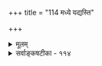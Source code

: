 +++
title = "114 मध्ये यद्यस्ति"

+++
<details><summary>मूलम्</summary>

मध्ये यद्यस्ति जातिर्मतिविहतमथो नास्ति भिन्ना भवेत् सा तस्मादन्यत्र वृत्तिर्न च सकलमतिः क्वापि कृत्स्नांशवृत्त्योः ।  
धर्मिध्वंसे तु धर्मस्थितिरपि न भवेन्नात्र गत्यादि च स्यादित्याद्यैर्बाह्यजल्पैरनितरगतिका संविदक्षोभणीया ॥ ११४ ॥
</details>

<details><summary>सर्वाङ्कषटीका - ११४</summary>

एवं काणादैरुक्तां जातिं निराकुर्वतां सौगतानामाशयं वर्णयति – मध्य इत्यादि । **मध्ये** = व्यवहितयो- र्घटयोर्मध्यप्रदेशे **जातिः** = घटत्वजातिः **यद्यस्ति** = अस्ति इति यद्दुच्यते, **मतिविहतम्** = अनुभवविरुद्धम् । न केवलमनुभवविरोधः, निराश्रया जातिः कुत्र तिष्ठेत् ? यदि जातिर्विभ्वी, सर्वजातीनां सर्वत्र सत्त्वप्रसङ्गात् सांकर्यमनिवार्यम् । **अथो** =अथ मध्ये यदि नास्ति, तर्हि सा **भिन्ना** = व्यक्तिभेदेन घटत्वादिर्भिन्ना भवेत्, तथा चानुगतत्वं गतम् । अपि च- कृत्स्नांशवृत्त्योः कार्त्स्न्येन वृत्तौ, अंशतो वृत्तौ **च** = घटत्वम् एकस्मिन् घटे कार्त्स्न्येन वर्तते, उतांशतो वर्तते ? इति विकल्पे, आद्ये एकस्मिन्नेव घटे घटत्वस्य कार्त्स्न्येन परिसमाप्तत्वात्, तस्मात् अन्यत्र **वृत्तिः** = व्यक्त्यन्तरे सत्त्वं न **च** = न भवेदिति अन्यो घटो घटत्वशून्यः स्यात् । यद्यंशतो वर्तते, तर्हि क्वापि सकलमतिः न च घटत्वं कात्स्र्त्स्न्येन कुत्रापि नोपलभ्येत । अपि च घटत्वं सांशं स्यात्, सांशानामनित्यत्वनियमात् घटत्वमनित्यं स्यात् । अपि च धर्मिध्वंसे **तु** = धर्मिणो घटादेः ध्वंसे च **धर्मस्थितिरपि** = धर्मस्य घटत्वस्य स्थितिरपि न **भवेत्** = निराधारं घटत्वं कुत्र तिष्ठेत् ? यदि घटेन साकं नश्येत्, तर्हि घटत्वमनित्यं स्यात् । घटत्वमन्यत्र कुत्रचित् गतमिति यदि, तर्हि कुत्र गतम् ? यद्यन्यघटं प्रति गतम्, तर्हि घटान्तरे घटत्वद्वयं स्यात् । अपि च- अत्र - घटत्वे गत्यादि **च** = गमनागमनादि च न **स्यात्** = न वक्तुं शक्यम् । गमनागमनवत्त्वे घटत्वस्य क्रियावत्त्वं स्यात् । न चेष्टापत्तिः, क्रियावत्त्वे द्रव्यत्वं स्यात् । न चेष्टापत्तिः, गुणादौ जातिर्न स्यात्, गुणे द्रव्यस्यासंभवात् । इत्याद्यैः बाह्य **जल्पैः** = बाह्यानां बौद्धानां जल्यैः अनितरगतिका **संवित्** = प्रकारान्तरेण निर्वोढुमशक्या आरम्भोक्ता अनुभवाः **अक्षोभणीया** = नापलपितुं शक्याः । पूर्वश्लोकोक्तानामनुभवानामन्यथा निर्वाहासंभवात्, जातेरावश्यकत्वे दूषणानि न लगेयुः । न चानुभवा मिथ्याः, कदापि बाधादर्शनात् ॥ 

दूषणानां समाधानं किमिति चेत् — प्रथमपाददूषणम् - घटद्वयं दृष्ट्वा 'द्वौ घटौ' इति सर्वे वदन्ति । तत्र द्वित्वं यदा घटद्वये वर्तते, तर्हि घटद्वयमध्ये द्वित्वमस्ति, न वा? यद्यस्ति, तर्हि मध्येऽपि 



792 

[ अपोहवादविमर्शः ] 

475. 

अन्यापोहस्तु गोत्वप्रभृतिरिति तु नेदंतया तत्प्रतीतेः 

अन्योन्यापोहबुद्ध्या नियतिरिति मिथस्संश्रयस्तत्प्रतीतौ । विध्याक्षेपक्षमत्वात् विषमसमतया बुद्धिनैयत्यसिद्धेः 

शब्दार्थत्वादपोहो विमतिपदमिति व्याप्तिभङ्गादिदुः स्थम् ॥115॥ 

द्वित्वोपलब्धिः स्यात् । किञ्च द्वित्वं निराधारं कुत्र वर्तेत ? यदि मध्ये द्वित्वं न स्यात्, तर्हि द्वित्वं व्यासज्यवृत्ति न स्यात्, छिन्नं भिन्नं च स्यात् । ततः कुत्रापि द्वित्वप्रतीतिर्न स्यात् । द्वितीयपादोक्तदूषणमप्येवं निरस्यम् । द्वयोर्घटयोर्मध्ये अन्यतरस्य दूरतो नयने, पूर्वं स्थितं द्वित्वं कुत्र गतम् ? न च नष्टम्, घटद्वयस्यानष्ट- त्वात् । अन्यस्मिन् घटे मिलितं यदि, तर्हि एकस्मिन् घटे द्वित्वद्वयं स्यात् । किञ्च, अन्यघटं विनाप्येकस्मिन्नपि द्वित्वप्रतीतिप्रसङ्गः । द्वित्वं केवलं कल्पितमिति यदि, द्वित्वस्य मिथ्यात्वप्रसङ्गः । न चेष्टापत्तिः, अनन्तरबाधादर्शनात् । तृतीयपादोक्तस्य दूषणमपि अन्यतरघटस्य नाशे, द्वित्वं कुत्र गतम् ? अन्यस्मिन् घटे मिलितं चेत्, द्वित्वस्य गमनप्रसङ्गः । न चेष्टापत्तिः, क्रियावत्त्वेन द्वित्वं द्रव्यं स्यात्, न तु गुणः । किञ्च घटादेर्नयने, तेन साकं रूपादिकमपि देशान्तरं गच्छति, न वा? गच्छति चेत्, रूपं क्रियावत् स्यात् । न गच्छति चेत्, तत्रैव तिष्ठेत् । सर्वेषां मिथ्यात्वे, शून्यवादावतारः । स चाग्रे विचार्यते (132) । सारतः- उक्ताः प्रश्नास्सर्वे द्रव्य एव संभवन्ति, न तु द्रव्याश्रितेषु गुणक्रियासामान्येषु । अनुभवस्य दुरपह्नवत्वेन तत्तद्वस्तूनां स्वभावा न पर्यनुयोगार्हाः । वस्तुतस्त्विदं सर्वमनुगतप्रतीतिसिद्धाया दूषणम् । अन्यच्चात्र वक्तव्यं अग्रे ( 119 ) भविष्यति ॥ ११४॥
</details>
